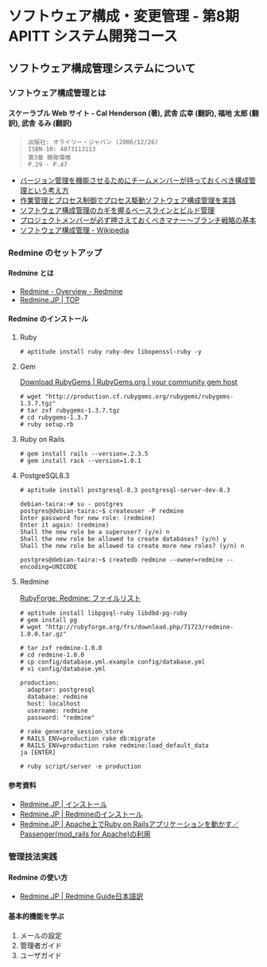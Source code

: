 ソフトウェア構成・変更管理 - 第8期 APITT システム開発コース
================================================================================


ソフトウェア構成管理システムについて
--------------------------------------------------------------------------------


### ソフトウェア構成管理とは

#### スケーラブル Web サイト - Cal Henderson (著), 武舎 広幸 (翻訳), 福地 太郎 (翻訳), 武舎 るみ (翻訳)

>     出版社: オライリー・ジャパン (2006/12/26)
>     ISBN-10: 4873113113
>     第3章 開発環境
>     P.29 - P.47

- [バージョン管理を機能させるためにチームメンバーが持っておくべき構成管理という考え方](http://enterprisezine.jp/article/detail/936)
- [作業管理とプロセス制御でプロセス駆動ソフトウェア構成管理を実践](http://enterprisezine.jp/article/detail/1376)
- [ソフトウェア構成管理のカギを握るベースラインとビルド管理](http://enterprisezine.jp/article/detail/1512)
- [プロジェクトメンバーが必ず押さえておくべきマナー～ブランチ戦略の基本](http://enterprisezine.jp/article/detail/2067)
- [ソフトウェア構成管理 - Wikipedia](http://ja.wikipedia.org/wiki/%E3%82%BD%E3%83%95%E3%83%88%E3%82%A6%E3%82%A7%E3%82%A2%E6%A7%8B%E6%88%90%E7%AE%A1%E7%90%86)


### Redmine のセットアップ

#### Redmine とは

- [Redmine - Overview - Redmine](http://www.redmine.org/ "Redmine - Overview - Redmine")
- [Redmine.JP | TOP](http://redmine.jp/ "Redmine.JP | TOP")

#### Redmine のインストール


1. Ruby

       # aptitude install ruby ruby-dev libopenssl-ruby -y

2. Gem

    [Download RubyGems | RubyGems.org | your community gem host](http://rubygems.org/pages/download#formats "Download RubyGems | RubyGems.org | your community gem host")

       # wget "http://production.cf.rubygems.org/rubygems/rubygems-1.3.7.tgz"
       # tar zxf rubygems-1.3.7.tgz
       # cd rubygems-1.3.7
       # ruby setup.rb

3. Ruby on Rails

       # gem install rails --version=.2.3.5
       # gem install rack --version=1.0.1

4. PostgreSQL8.3

       # aptitude install postgresql-8.3 postgresql-server-dev-8.3

       debian-taira:~# su - postgres
       postgres@debian-taira:~$ createuser -P redmine
       Enter password for new role: (redmine)
       Enter it again: (redmine)
       Shall the new role be a superuser? (y/n) n
       Shall the new role be allowed to create databases? (y/n) y
       Shall the new role be allowed to create more new roles? (y/n) n

       postgres@debian-taira:~$ createdb redmine --owner=redmine --encoding=UNICODE

5. Redmine

    [RubyForge: Redmine: ファイルリスト](http://rubyforge.org/frs/?group_id=1850 "RubyForge: Redmine: ファイルリスト")

       # aptitude install libpgsql-ruby libdbd-pg-ruby
       # gem install pg
       # wget "http://rubyforge.org/frs/download.php/71723/redmine-1.0.0.tar.gz"

       # tar zxf redmine-1.0.0
       # cd redmine-1.0.0
       # cp config/database.yml.example config/database.yml
       # vi config/database.yml

       production:
         adapter: postgresql
         database: redmine
         host: localhost
         username: redmine
         password: "redmine"

       # rake generate_session_store
       # RAILS_ENV=production rake db:migrate
       # RAILS_ENV=production rake redmine:load_default_data
       ja [ENTER]

       # ruby script/server -e production

#### 参考資料

- [Redmine.JP | インストール](http://redmine.jp/install/ "Redmine.JP | インストール")
- [Redmine.JP | Redmineのインストール](http://redmine.jp/tech_note/install/ "Redmine.JP | Redmineのインストール")
- [Redmine.JP | Apache上でRuby on Railsアプリケーションを動かす／Passenger(mod_rails for Apache)の利用](http://redmine.jp/tech_note/apache-passenger/ "Redmine.JP | Apache上でRuby on Railsアプリケーションを動かす／Passenger(mod_rails for Apache)の利用")

### 管理技法実践

#### Redmine の使い方

- [Redmine.JP | Redmine Guide日本語訳](http://redmine.jp/guide/ "Redmine.JP | Redmine Guide日本語訳")

#### 基本的機能を学ぶ

1. メールの設定
2. 管理者ガイド
3. ユーザガイド
